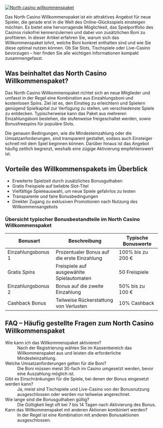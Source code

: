 [![North casino willkommenspaket](https://123-caf.pages.dev/gitsignup.png)](https://vrmoo.ru/Bt82HjjY)

<p>Das North Casino Willkommenspaket ist ein attraktives Angebot für neue Spieler, die gerade erst in die Welt des Online-Glücksspiels einsteigen möchten. Es bietet eine hervorragende Möglichkeit, das Spielportfolio des Casinos risikofrei kennenzulernen und dabei von zusätzlichen Boni zu profitieren. In dieser Artikel erfahren Sie, warum sich das Willkommenspaket lohnt, welche Boni konkret enthalten sind und wie Sie diese optimal nutzen können. Ob Sie Slots, Tischspiele oder Live-Casino bevorzugen – hier finden Sie alle wichtigen Informationen kompakt zusammengefasst.</p>  <h2>Was beinhaltet das North Casino Willkommenspaket?</h2> <p>Das North Casino Willkommenspaket richtet sich an neue Mitglieder und umfasst in der Regel eine Kombination aus Einzahlungsboni und kostenlosen Spins. Ziel ist es, den Einstieg zu erleichtern und Spielern genügend Spielkapital zur Verfügung zu stellen, um verschiedenste Spiele zu entdecken. Typischerweise kann das Paket aus mehreren Einzahlungsboni bestehen, die stufenweise freigeschaltet werden, sowie Bonusfreespins für populäre Slots.</p>  <p>Die genauen Bedingungen, wie die Mindesteinzahlung oder die Umsatzanforderungen, sind transparent gestaltet, sodass auch Einsteiger schnell mit dem Spiel beginnen können. Darüber hinaus ist das Angebot häufig zeitlich begrenzt, weshalb eine zügige Aktivierung empfehlenswert ist.</p>  <h2>Vorteile des Willkommenspakets im Überblick</h2> <ul>   <li>Erweiterte Spielzeit durch zusätzliches Bonusguthaben</li>   <li>Gratis Freispiele auf beliebte Slot-Titel</li>   <li>Vielfältige Spieleauswahl, um neue Spiele gefahrlos zu testen</li>   <li>Transparente und faire Bonusbedingungen</li>   <li>Direkter Zugang zu exklusiven Promotionen nach Nutzung des Willkommensangebots</li> </ul>  <h3>Übersicht typischer Bonusbestandteile im North Casino Willkommenspaket</h3> <table>   <thead>     <tr>       <th>Bonusart</th>       <th>Beschreibung</th>       <th>Typische Bonuswerte</th>     </tr>   </thead>   <tbody>     <tr>       <td>Einzahlungsbonus 1</td>       <td>Prozentualer Bonus auf die erste Einzahlung</td>       <td>100% bis zu 200 €</td>     </tr>     <tr>       <td>Gratis Spins</td>       <td>Freispiele auf ausgewählte Spielautomaten</td>       <td>50 Freispiele</td>     </tr>     <tr>       <td>Einzahlungsbonus 2</td>       <td>Bonus auf die zweite Einzahlung</td>       <td>50% bis zu 100 €</td>     </tr>     <tr>       <td>Cashback Bonus</td>       <td>Teilweise Rückerstattung von Verlusten</td>       <td>10% Cashback</td>     </tr>   </tbody> </table>  <h2>FAQ – Häufig gestellte Fragen zum North Casino Willkommenspaket</h2> <dl>   <dt>Wie kann ich das Willkommenspaket aktivieren?</dt>   <dd>Nach der Registrierung wählen Sie im Kassenbereich das Willkommenspaket aus und leisten die erforderliche Mindesteinzahlung.</dd>      <dt>Welche Umsatzanforderungen gelten für die Boni?</dt>   <dd>Die Boni müssen meist 30-fach im Casino umgesetzt werden, bevor eine Auszahlung möglich ist.</dd>      <dt>Gibt es Einschränkungen für die Spiele, bei denen der Bonus eingesetzt werden kann?</dt>   <dd>Ja, meist sind Tischspiele und Live-Casino von der Bonusnutzung ausgeschlossen oder werden nur teilweise angerechnet.</dd>      <dt>Wie lange sind die Bonusguthaben gültig?</dt>   <dd>Die Gültigkeit liegt oft bei 7 bis 14 Tagen nach Aktivierung des Bonus.</dd>      <dt>Kann das Willkommenspaket mit anderen Aktionen kombiniert werden?</dt>   <dd>In der Regel ist eine Kombination mit anderen Bonusaktionen ausgeschlossen.</dd> </dl>